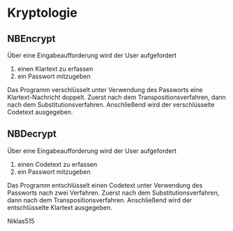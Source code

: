 # Kryptologie

## NBEncrypt
Über eine Eingabeaufforderung wird der User aufgefordert
1. einen Klartext zu erfassen
2. ein Passwort mitzugeben

Das Programm verschlüsselt unter Verwendung des Passworts eine Klartext-Nachricht doppelt. Zuerst nach dem Transpositionsverfahren, dann nach dem Substitutionsverfahren. Anschließend wird der verschlüsselte Codetext ausgegeben.

## NBDecrypt
Über eine Eingabeaufforderung wird der User aufgefordert
1. einen Codetext zu erfassen
2. ein Passwort mitzugeben

Das Programm entschlüsselt einen Codetext unter Verwendung des Passworts nach zwei Verfahren. Zuerst nach dem Substitutionsverfahren, dann nach dem Transpositionsverfahren. Anschließend wird der entschlüsselte Klartext ausgegeben.

Niklas515
